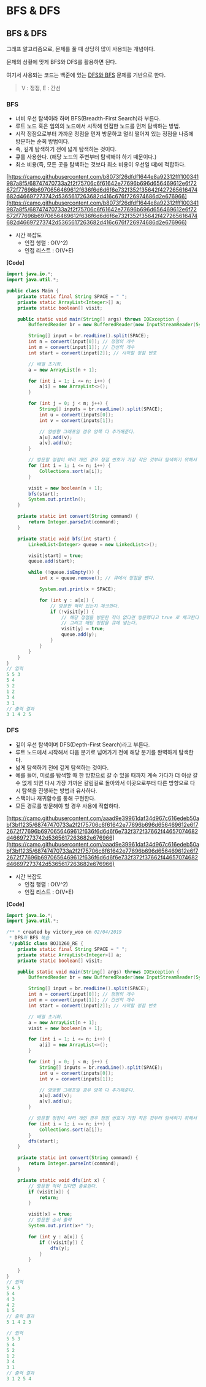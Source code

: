 # BFS & DFS

## **BFS & DFS**

그래프 알고리즘으로, 문제를 풀 때 상당히 많이 사용되는 개념이다.

문제의 상황에 맞게 BFS와 DFS를 활용하면 된다.

여기서 사용되는 코드는 백준에 있는 [DFS와 BFS](https://www.acmicpc.net/problem/1260) 문제를 기반으로 한다.

> V : 정점, E : 간선

### **BFS**

- 너비 우선 탐색이라 하며 BFS(Breadth-First Search)라 부른다.
- 루트 노드 혹은 임의의 노드에서 시작해 인접한 노드를 먼저 탐색하는 방법.
- 시작 정점으로부터 가까운 정점을 먼저 방문하고 멀리 떨어져 있는 정점을 나중에 방문하는 순회 방법이다.
- 즉, 깊게 탐색하기 전에 넓게 탐색하는 것이다.
- 큐를 사용한다. (해당 노드의 주변부터 탐색해야 하기 때문이다.)
- 최소 비용(즉, 모든 곳을 탐색하는 것보다 최소 비용이 우선일 때)에 적합하다.

[https://camo.githubusercontent.com/b8073f26dfdf1644e8a92312fff100341987a8f5/68747470733a2f2f75706c6f61642e77696b696d656469612e6f72672f77696b6970656469612f636f6d6d6f6e732f352f35642f427265616474682d46697273742d5365617263682d416c676f726974686d2e676966](https://camo.githubusercontent.com/b8073f26dfdf1644e8a92312fff100341987a8f5/68747470733a2f2f75706c6f61642e77696b696d656469612e6f72672f77696b6970656469612f636f6d6d6f6e732f352f35642f427265616474682d46697273742d5365617263682d416c676f726974686d2e676966)

- 시간 복잡도
  - 인접 행렬 : O(V^2)
  - 인접 리스트 : O(V+E)

**[Code]**

```java
import java.io.*;
import java.util.*;

public class Main {
    private static final String SPACE = " ";
    private static ArrayList<Integer>[] a;
    private static boolean[] visit;

    public static void main(String[] args) throws IOException {
        BufferedReader br = new BufferedReader(new InputStreamReader(System.in));

        String[] input = br.readLine().split(SPACE);
        int n = convert(input[0]); // 정점의 개수
        int m = convert(input[1]); // 간선의 개수
        int start = convert(input[2]); // 시작할 정점 번호

        // 배열 초기화.
        a = new ArrayList[n + 1];

        for (int i = 1; i <= n; i++) {
            a[i] = new ArrayList<>();
        }

        for (int j = 0; j < m; j++) {
            String[] inputs = br.readLine().split(SPACE);
            int u = convert(inputs[0]);
            int v = convert(inputs[1]);

            // 양방향 그래프일 경우 양쪽 다 추가해준다.
            a[u].add(v);
            a[v].add(u);
        }

        // 방문할 정점이 여러 개인 경우 정점 번호가 가장 작은 것부터 탐색하기 위해서 정렬한다.
        for (int i = 1; i <= n; i++) {
            Collections.sort(a[i]);
        }

        visit = new boolean[n + 1];
        bfs(start);
        System.out.println();
    }

    private static int convert(String command) {
        return Integer.parseInt(command);
    }

    private static void bfs(int start) {
        LinkedList<Integer> queue = new LinkedList<>();

        visit[start] = true;
        queue.add(start);

        while (!queue.isEmpty()) {
            int x = queue.remove(); // 큐에서 정점을 뺀다.

            System.out.print(x + SPACE);

            for (int y : a[x]) {
                // 방문한 적이 있는지 체크한다.
                if (!visit[y]) {
                    // 해당 정점을 방문한 적이 없다면 방문했다고 true 로 체크한다.
                    // 그리고 해당 정점을 큐에 넣는다.
                    visit[y] = true;
                    queue.add(y);
                }
            }
        }
    }
}
// 입력
5 5 3
5 4
5 2
1 2
3 4
3 1
// 출력 결과
3 1 4 2 5
```

### **DFS**

- 깊이 우선 탐색이며 DFS(Depth-First Search)라고 부른다.
- 루트 노드에서 시작해서 다음 분기로 넘어가기 전에 해당 분기를 완벽하게 탐색한다.
- 넓게 탐색하기 전에 깊게 탐색하는 것이다.
- 예를 들어, 미로를 탐색할 때 한 방향으로 갈 수 있을 때까지 계속 가다가 더 이상 갈 수 없게 되면 다시 가장 가까운 갈림길로 돌아와서 이곳으로부터 다른 방향으로 다시 탐색을 진행하는 방법과 유사하다.
- 스택이나 재귀함수를 통해 구현한다.
- 모든 경로를 방문해야 할 경우 사용에 적합하다.

[https://camo.githubusercontent.com/aaad9e39961daf34d967c616edeb50abf3bf1235/68747470733a2f2f75706c6f61642e77696b696d656469612e6f72672f77696b6970656469612f636f6d6d6f6e732f372f37662f44657074682d46697273742d5365617263682e676966](https://camo.githubusercontent.com/aaad9e39961daf34d967c616edeb50abf3bf1235/68747470733a2f2f75706c6f61642e77696b696d656469612e6f72672f77696b6970656469612f636f6d6d6f6e732f372f37662f44657074682d46697273742d5365617263682e676966)

- 시간 복잡도
  - 인접 행렬 : O(V^2)
  - 인접 리스트 : O(V+E)

**[Code]**

```java
import java.io.*;
import java.util.*;

/** * created by victory_woo on 02/04/2019
 * DFS와 BFS 복습
 */public class BOJ1260_RE {
    private static final String SPACE = " ";
    private static ArrayList<Integer>[] a;
    private static boolean[] visit;

    public static void main(String[] args) throws IOException {
        BufferedReader br = new BufferedReader(new InputStreamReader(System.in));

        String[] input = br.readLine().split(SPACE);
        int n = convert(input[0]); // 정점의 개수
        int m = convert(input[1]); // 간선의 개수
        int start = convert(input[2]); // 시작할 정점 번호

        // 배열 초기화.
        a = new ArrayList[n + 1];
        visit = new boolean[n + 1];

        for (int i = 1; i <= n; i++) {
            a[i] = new ArrayList<>();
        }

        for (int j = 0; j < m; j++) {
            String[] inputs = br.readLine().split(SPACE);
            int u = convert(inputs[0]);
            int v = convert(inputs[1]);

            // 양방향 그래프일 경우 양쪽 다 추가해준다.
            a[u].add(v);
            a[v].add(u);
        }

        // 방문할 정점이 여러 개인 경우 정점 번호가 가장 작은 것부터 탐색하기 위해서 정렬한다.
        for (int i = 1; i <= n; i++) {
            Collections.sort(a[i]);
        }
        dfs(start);
    }

    private static int convert(String command) {
        return Integer.parseInt(command);
    }

    private static void dfs(int x) {
        // 방문한 적이 있다면 종료한다.
        if (visit[x]) {
            return;
        }

        visit[x] = true;
        // 방문한 순서 출력
        System.out.print(x+" ");

        for (int y : a[x]) {
            if (!visit[y]) {
                dfs(y);
            }
        }

    }
}
// 입력
5 4 5
5 4
4 3
4 2
1 5
// 출력 결과
5 1 4 2 3

// 입력
5 5 3
5 4
5 2
1 2
3 4
3 1
// 출력 결과
3 1 2 5 4
```
